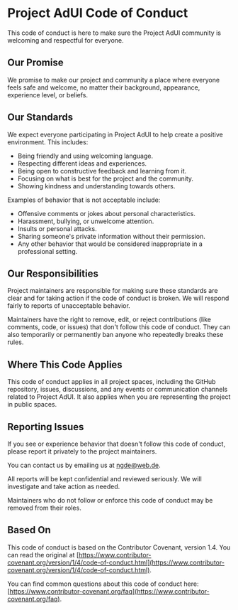 # Project AdUI Code of Conduct

This code of conduct is here to make sure the Project AdUI community is welcoming and respectful for everyone.

## Our Promise

We promise to make our project and community a place where everyone feels safe and welcome, no matter their background, appearance, experience level, or beliefs.

## Our Standards

We expect everyone participating in Project AdUI to help create a positive environment. This includes:

* Being friendly and using welcoming language.
* Respecting different ideas and experiences.
* Being open to constructive feedback and learning from it.
* Focusing on what is best for the project and the community.
* Showing kindness and understanding towards others.

Examples of behavior that is not acceptable include:

* Offensive comments or jokes about personal characteristics.
* Harassment, bullying, or unwelcome attention.
* Insults or personal attacks.
* Sharing someone's private information without their permission.
* Any other behavior that would be considered inappropriate in a professional setting.

## Our Responsibilities

Project maintainers are responsible for making sure these standards are clear and for taking action if the code of conduct is broken. We will respond fairly to reports of unacceptable behavior.

Maintainers have the right to remove, edit, or reject contributions (like comments, code, or issues) that don't follow this code of conduct. They can also temporarily or permanently ban anyone who repeatedly breaks these rules.

## Where This Code Applies

This code of conduct applies in all project spaces, including the GitHub repository, issues, discussions, and any events or communication channels related to Project AdUI. It also applies when you are representing the project in public spaces.

## Reporting Issues

If you see or experience behavior that doesn't follow this code of conduct, please report it privately to the project maintainers.

You can contact us by emailing us at ngde@web.de.

All reports will be kept confidential and reviewed seriously. We will investigate and take action as needed.

Maintainers who do not follow or enforce this code of conduct may be removed from their roles.

## Based On

This code of conduct is based on the Contributor Covenant, version 1.4. You can read the original at [https://www.contributor-covenant.org/version/1/4/code-of-conduct.html](https://www.contributor-covenant.org/version/1/4/code-of-conduct.html).

You can find common questions about this code of conduct here: [https://www.contributor-covenant.org/faq](https://www.contributor-covenant.org/faq).
